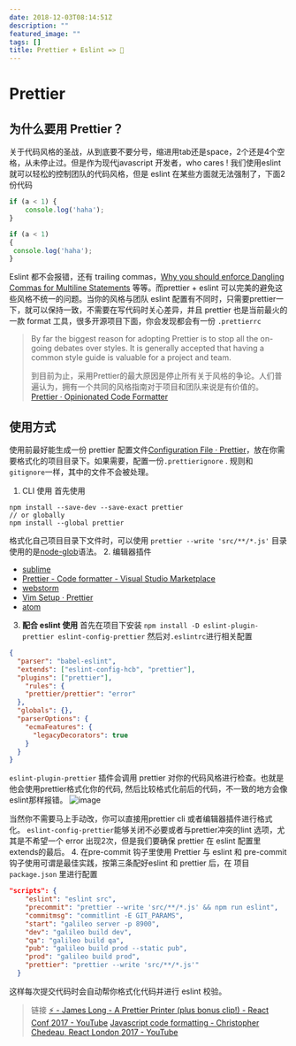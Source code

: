 ```yaml
---
date: 2018-12-03T08:14:51Z
description: ""
featured_image: ""
tags: []
title: Prettier + Eslint => 💖
---
```

# Prettier
## 为什么要用 Prettier？
关于代码风格的圣战，从到底要不要分号，缩进用tab还是space，2个还是4个空格，从未停止过。但是作为现代javascript 开发者，who cares ! 我们使用eslint 就可以轻松的控制团队的代码风格，但是 eslint 在某些方面就无法强制了，下面2份代码
```js
if (a < 1) {
	console.log('haha');
}
```

```js
if (a < 1) 
{
 console.log('haha');
}
```
Eslint 都不会报错，还有 trailing commas，[Why you should enforce Dangling Commas for Multiline Statements](https://medium.com/@nikgraf/why-you-should-enforce-dangling-commas-for-multiline-statements-d034c98e36f8) 等等。而prettier +  eslint 可以完美的避免这些风格不统一的问题。当你的风格与团队 eslint 配置有不同时，只需要prettier一下，就可以保持一致，不需要在写代码时关心差异，并且 prettier 也是当前最火的一款 format 工具，很多开源项目下面，你会发现都会有一份 `.prettierrc`

> By far the biggest reason for adopting Prettier is to stop all the on-going debates over styles. It is generally accepted that having a common style guide is valuable for a project and team.
> 
> 到目前为止，采用Prettier的最大原因是停止所有关于风格的争论。人们普遍认为，拥有一个共同的风格指南对于项目和团队来说是有价值的。
> [Prettier · Opinionated Code Formatter](https://prettier.io/)

## 使用方式
使用前最好能生成一份 prettier 配置文件[Configuration File · Prettier](https://prettier.io/docs/en/configuration.html)，放在你需要格式化的项目目录下。如果需要，配置一份`.prettierignore` . 规则和`gitignore`一样，其中的文件不会被处理。

1. CLI 使用
首先使用
```shell
npm install --save-dev --save-exact prettier
// or globally
npm install --global prettier
```
格式化自己项目目录下文件时，可以使用
`prettier --write 'src/**/*.js'`
目录使用的是[node-glob](https://github.com/isaacs/node-glob/blob/master/README.md#glob-primer)语法。
2. 编辑器插件
* [sublime](https://packagecontrol.io/packages/JsPrettier)
* [Prettier - Code formatter - Visual Studio Marketplace](https://marketplace.visualstudio.com/items?itemName=esbenp.prettier-vscode)
* [webstorm](https://prettier.io/docs/en/webstorm.html)
* [Vim Setup · Prettier](https://prettier.io/docs/en/vim.html)
* [atom](https://github.com/prettier/prettier-atom)
3. **配合 eslint 使用**
首先在项目下安装
`npm install -D eslint-plugin-prettier eslint-config-prettier`
然后对`.eslintrc`进行相关配置
```json
{
  "parser": "babel-eslint",
  "extends": ["eslint-config-hcb", "prettier"],
  "plugins": ["prettier"],
	"rules": {
    "prettier/prettier": "error"
  },
  "globals": {},
  "parserOptions": {
    "ecmaFeatures": {
      "legacyDecorators": true
    }
  }
}
```
`eslint-plugin-prettier` 插件会调用 prettier 对你的代码风格进行检查。也就是他会使用prettier格式化你的代码, 然后比较格式化前后的代码，不一致的地方会像eslint那样报错。
![image](https://user-images.githubusercontent.com/4202848/49361264-7fc8b000-f716-11e8-8ed8-f29e73046471.png)

当然你不需要马上手动改，你可以直接用prettier cli 或者编辑器插件进行格式化。
`eslint-config-prettier`能够关闭不必要或者与prettier冲突的lint 选项，尤其是不希望一个 error 出现2次，但是我们要确保 prettier 在 eslint 配置里extends的最后。
4. 在pre-commit 钩子里使用
Prettier 与 eslint 和 pre-commit 钩子使用可谓是最佳实践，按第三条配好eslint 和 prettier 后，在 项目 `package.json` 里进行配置
```json
"scripts": {
    "eslint": "eslint src",
    "precommit": "prettier --write 'src/**/*.js' && npm run eslint",
    "commitmsg": "commitlint -E GIT_PARAMS",
    "start": "galileo server -p 8900",
    "dev": "galileo build dev",
    "qa": "galileo build qa",
    "pub": "galileo build prod --static pub",
    "prod": "galileo build prod",
    "prettier": "prettier --write 'src/**/*.js'"
  }
```

这样每次提交代码时会自动帮你格式化代码并进行 eslint 校验。



> 链接 
[⚡️ - James Long - A Prettier Printer (plus bonus clip!) - React Conf 2017 - YouTube](https://www.youtube.com/watch?v=hkfBvpEfWdA)
[Javascript code formatting - Christopher Chedeau, React London 2017 - YouTube](https://www.youtube.com/watch?v=0Q4kUNx85_4)



